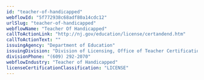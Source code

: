 ```yaml
---
id: "teacher-of-handicapped"
webflowId: "5f772938c68adf80a14cdc12"
urlSlug: "teacher-of-handicapped"
webflowName: "Teacher Of Handicapped"
callToActionLink: "http://nj.gov/education/license/certandend.htm"
callToActionText: ""
issuingAgency: "Department of Education"
issuingDivision: "Division of Licensing, Office of Teacher Certification and Academic Credentials"
divisionPhone: "(609) 292-2070"
webflowIndustry: "Teacher of Handicapped"
licenseCertificationClassification: "LICENSE"
---
```

